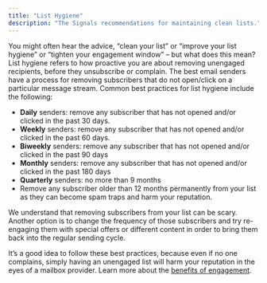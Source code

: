 ```yaml
---
title: "List Hygiene"
description: "The Signals recommendations for maintaining clean lists."
---
```


You might often hear the advice, “clean your list” or “improve your list hygiene” or “tighten your engagement window” – but what does this mean? List hygiene refers to how proactive you are about removing unengaged recipients, before they unsubscribe or complain. The best email senders have a process for removing subscribers that do not open/click on a particular message stream. Common best practices for list hygiene include the following: 

* **Daily** senders: remove any subscriber that has not opened and/or clicked in the past 30 days.
* **Weekly** senders: remove any subscriber that has not opened and/or clicked in the past 60 days.
* **Biweekly** senders: remove any subscriber that has not opened and/or clicked in the past 90 days
* **Monthly** senders: remove any subscriber that has not opened and/or clicked in the past 180 days
* **Quarterly** senders: no more than 9 months
* Remove any subscriber older than 12 months permanently from your list as they can become spam traps and harm your reputation.

We understand that removing subscribers from your list can be scary. Another option is to change the frequency of those subscribers and try re-engaging them with special offers or different content in order to bring them back into the regular sending cycle.

It’s a good idea to follow these best practices, because even if no one complains, simply having an unengaged list will harm your reputation in the eyes of a mailbox provider. Learn more about the [benefits of engagement](https://www.sparkpost.com/blog/higher-email-engagement/).
